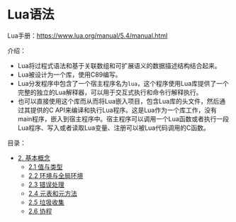 # Lua语法

Lua手册：https://www.lua.org/manual/5.4/manual.html

介绍：
- Lua将过程式语法和基于关联数组和可扩展语义的数据描述结构结合起来。
- Lua被设计为一个库，使用C89编写。
- Lua分发程序中包含了一个宿主程序名为`lua`，这个程序使用Lua库提供了一个完整的独立的Lua解释器，可以用于交互式执行和命令行解释执行。
- 也可以直接使用这个库而从而将Lua嵌入项目，包含Lua库的头文件，然后通过其提供的C API来编译和执行Lua程序。这是Lua作为一个库工作，没有main程序，嵌入到宿主程序中。宿主程序可以调用一个Lua函数或者执行一段Lua程序、写入或者读取Lua变量、注册可以被Lua代码调用的C函数。

目录：
- [2. 基本概念](02BasicConcepts/#2-%E5%9F%BA%E6%9C%AC%E6%A6%82%E5%BF%B5)
  - [2.1 值与类型](02BasicConcepts/#21-%E5%80%BC%E4%B8%8E%E7%B1%BB%E5%9E%8B)
  - [2.2 环境与全局环境](02BasicConcepts/#22-%E7%8E%AF%E5%A2%83%E4%B8%8E%E5%85%A8%E5%B1%80%E7%8E%AF%E5%A2%83)
  - [2.3 错误处理](02BasicConcepts/#23-%E9%94%99%E8%AF%AF%E5%A4%84%E7%90%86)
  - [2.4 元表和元方法](02BasicConcepts/#24-%E5%85%83%E8%A1%A8%E5%92%8C%E5%85%83%E6%96%B9%E6%B3%95)
  - [2.5 垃圾收集](02BasicConcepts/#25-%E5%9E%83%E5%9C%BE%E6%94%B6%E9%9B%86)
  - [2.6 协程](02BasicConcepts/#26-%E5%8D%8F%E7%A8%8B)
